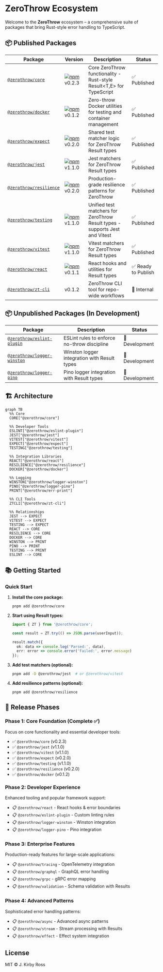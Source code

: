 # ZeroThrow Ecosystem

Welcome to the **ZeroThrow** ecosystem – a comprehensive suite of packages that bring Rust-style error handling to TypeScript.

## 📦 Published Packages

| Package | Version | Description | Status |
|---------|---------|-------------|--------|
| [`@zerothrow/core`](packages/core) | [![npm](https://img.shields.io/npm/v/@zerothrow/core.svg?style=flat-square)](https://npm.im/@zerothrow/core) v0.2.3 | Core ZeroThrow functionality - Rust-style Result<T,E> for TypeScript | ✅ Published |
| [`@zerothrow/docker`](packages/docker) | [![npm](https://img.shields.io/npm/v/@zerothrow/docker.svg?style=flat-square)](https://npm.im/@zerothrow/docker) v0.1.2 | Zero-throw Docker utilities for testing and container management | ✅ Published |
| [`@zerothrow/expect`](packages/expect) | [![npm](https://img.shields.io/npm/v/@zerothrow/expect.svg?style=flat-square)](https://npm.im/@zerothrow/expect) v0.2.0 | Shared test matcher logic for ZeroThrow Result types | ✅ Published |
| [`@zerothrow/jest`](packages/jest) | [![npm](https://img.shields.io/npm/v/@zerothrow/jest.svg?style=flat-square)](https://npm.im/@zerothrow/jest) v1.1.0 | Jest matchers for ZeroThrow Result types | ✅ Published |
| [`@zerothrow/resilience`](packages/resilience) | [![npm](https://img.shields.io/npm/v/@zerothrow/resilience.svg?style=flat-square)](https://npm.im/@zerothrow/resilience) v0.2.0 | Production-grade resilience patterns for ZeroThrow | ✅ Published |
| [`@zerothrow/testing`](packages/testing) | [![npm](https://img.shields.io/npm/v/@zerothrow/testing.svg?style=flat-square)](https://npm.im/@zerothrow/testing) v1.1.0 | Unified test matchers for ZeroThrow Result types - supports Jest and Vitest | ✅ Published |
| [`@zerothrow/vitest`](packages/vitest) | [![npm](https://img.shields.io/npm/v/@zerothrow/vitest.svg?style=flat-square)](https://npm.im/@zerothrow/vitest) v1.1.0 | Vitest matchers for ZeroThrow Result types | ✅ Published |
| [`@zerothrow/react`](packages/react) | [![npm](https://img.shields.io/badge/npm-v0.1.1-brightgreen)](https://npm.im/@zerothrow/react) v0.1.1 | React hooks and utilities for Result types | ✅ Ready to Publish |
| [`@zerothrow/zt-cli`](packages/zt-cli) | v0.1.2 | ZeroThrow CLI tool for repo-wide workflows | 🚧 Internal |

## 📦 Unpublished Packages (In Development)

| Package | Description | Status |
|---------|-------------|--------|
| [`@zerothrow/eslint-plugin`](packages/eslint-plugin) | ESLint rules to enforce no-throw discipline | 🚧 Development |
| [`@zerothrow/logger-winston`](packages/logger-winston) | Winston logger integration with Result types | 🚧 Development |
| [`@zerothrow/logger-pino`](packages/logger-pino) | Pino logger integration with Result types | 🚧 Development |

## 🏗️ Architecture

```mermaid
graph TB
  %% Core
  CORE["@zerothrow/core"]

  %% Developer Tools
  ESLINT["@zerothrow/eslint-plugin"]
  JEST["@zerothrow/jest"]
  VITEST["@zerothrow/vitest"]
  EXPECT["@zerothrow/expect"]
  TESTING["@zerothrow/testing"]

  %% Integration Libraries
  REACT["@zerothrow/react"]
  RESILIENCE["@zerothrow/resilience"]
  DOCKER["@zerothrow/docker"]

  %% Logging
  WINSTON["@zerothrow/logger-winston"]
  PINO["@zerothrow/logger-pino"]
  PRINT["@zerothrow/err-print"]

  %% CLI Tools
  ZTCLI["@zerothrow/zt-cli"]

  %% Relationships
  JEST --> EXPECT
  VITEST --> EXPECT
  TESTING --> EXPECT
  REACT --> CORE
  RESILIENCE --> CORE
  DOCKER --> CORE
  WINSTON --> PRINT
  PINO --> PRINT
  TESTING --> PRINT
  ESLINT --> CORE
```

## 📚 Getting Started

### Quick Start

1. **Install the core package:**
   ```bash
   pnpm add @zerothrow/core
   ```

2. **Start using Result types:**
   ```typescript
   import { ZT } from '@zerothrow/core';
   
   const result = ZT.try(() => JSON.parse(userInput));
   
   result.match({
     ok: data => console.log('Parsed:', data),
     err: error => console.error('Failed:', error.message)
   });
   ```

3. **Add test matchers (optional):**
   ```bash
   pnpm add -D @zerothrow/jest  # or @zerothrow/vitest
   ```

4. **Add resilience patterns (optional):**
   ```bash
   pnpm add @zerothrow/resilience
   ```

## 🚀 Release Phases

### Phase 1: Core Foundation (Complete ✅)
Focus on core functionality and essential developer tools:
- ✅ `@zerothrow/core` (v0.2.3)
- ✅ `@zerothrow/jest` (v1.1.0)
- ✅ `@zerothrow/vitest` (v1.1.0)
- ✅ `@zerothrow/expect` (v0.2.0)
- ✅ `@zerothrow/testing` (v1.1.0)
- ✅ `@zerothrow/resilience` (v0.2.0)
- ✅ `@zerothrow/docker` (v0.1.2)

### Phase 2: Developer Experience
Enhanced tooling and popular framework support:
- 📋 `@zerothrow/react` - React hooks & error boundaries
- 📋 `@zerothrow/eslint-plugin` - Custom linting rules
- 📋 `@zerothrow/logger-winston` - Winston integration
- 📋 `@zerothrow/logger-pino` - Pino integration

### Phase 3: Enterprise Features
Production-ready features for large-scale applications:
- 📋 `@zerothrow/tracing` - OpenTelemetry integration
- 📋 `@zerothrow/graphql` - GraphQL error handling
- 📋 `@zerothrow/grpc` - gRPC error mapping
- 📋 `@zerothrow/validation` - Schema validation with Results

### Phase 4: Advanced Patterns
Sophisticated error handling patterns:
- 📋 `@zerothrow/async` - Advanced async patterns
- 📋 `@zerothrow/stream` - Stream processing with Results
- 📋 `@zerothrow/effect` - Effect system integration

## License

MIT © J. Kirby Ross
